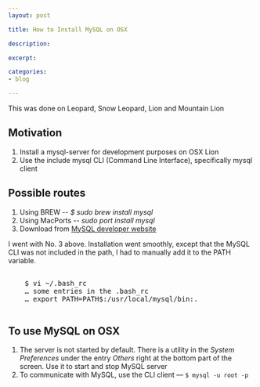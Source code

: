 ```yaml
---
layout: post

title: How to Install MySQL on OSX

description: 

excerpt: 

categories:
- blog

---
```



This was done on Leopard, Snow Leopard, Lion and Mountain Lion

## Motivation

1. Install a mysql-server for development purposes on OSX Lion
2. Use the include mysql CLI (Command Line Interface), specifically mysql client

## Possible routes

1. Using BREW -- *$ sudo brew install mysql*
2. Using MacPorts -- *sudo port install mysql*
3. Download from  [MySQL developer website](http://dev.mysql.com/downloads/)

I went with No. 3 above. Installation went smoothly, except that the MySQL CLI was not included in the path, I had to manually add it to the PATH variable.

<pre class='codeblock'>

	$ vi ~/.bash_rc
	… some entries in the .bash_rc
	… export PATH=PATH$:/usr/local/mysql/bin:.

</pre>


## To use MySQL on OSX

1. The server is not started by default. There is a utility in the *System Preferences* under the entry *Others* right at the bottom part of the screen. Use it to start and stop MySQL server
2. To communicate with MySQL, use the CLI client &mdash; <code class="codeblock">$ mysql -u root -p</code>

